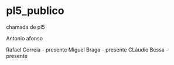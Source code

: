 # pl5_publico
chamada de pl5


Antonio afonso

Rafael Correia - presente
Miguel Braga - presente
CLáudio Bessa - presente
